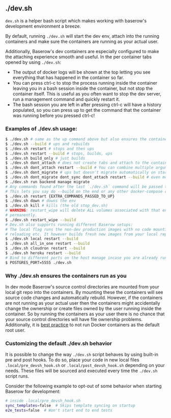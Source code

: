 ## ./dev.sh

`dev.sh` is a helper bash script which makes working with baserow's development
environment a breeze.

By default, running `./dev.sh` will start the dev env, attach into the running
containers and make sure the containers are running as your actual user.

Additionally, Baserow's dev containers are especially configured to make the attaching
experience smooth and useful. In the per container tabs opened by using `./dev.sh`:

* The output of docker logs will be shown at the top letting you see everything that has
  happened in the container so far.
* You can press ctrl-c to stop the process running inside the container leaving you in a
  bash session inside the container, but not stop the container itself. This is useful
  as you often want to stop the dev server, run a management command and quickly restart
  it.
* The bash session you are left in after pressing ctrl-c will have a history populated,
  so you can press up to get the command that the container was running before you
  pressed ctrl-c!

### Examples of ./dev.sh usage:

```bash
$ ./dev.sh # same as the up command above but also ensures the containers run as the running user!
$ ./dev.sh --build # ups and rebuilds
$ ./dev.sh restart # stops and then ups
$ ./dev.sh restart --build # stops, builds, ups
$ ./dev.sh build_only # just builds
$ ./dev.sh dont_attach # does not create tabs and attach to the containers at the end
$ ./dev.sh dont_attach restart --build # You can combine multiple arguments like so
$ ./dev.sh dont_migrate # ups but doesn't migrate automatically on startup
$ ./dev.sh dont_migrate dont_sync dont_attach restart --build # even more flags!
$ ./dev.sh run backend manage migrate
# Any commands found after the last `./dev.sh` command will be passed to the `docker-compose up` call made by dev.sh
# This lets you say do --build on the end or any other docker-compose commands using dev.sh!
$ ./dev.sh restart {EXTRA_COMMANDS_PASSED_TO_UP}  
$ ./dev.sh down # downs the env
$ ./dev.sh kill # kills (the old stop_dev.sh)
# WARNING: restart_wipe will delete ALL volumes associated with that environment 
# permanently. 
$ ./dev.sh restart_wipe --build
# Dev.sh also supports running different Baserow setups:
# The local flag runs the non-dev production images with no code mounting + hot 
# reloading etc. It however builds fresh new images from your local repo.
$ ./dev.sh local restart --build
$ ./dev.sh all_in_one restart --build
$ ./dev.sh cloudron restart --build
$ ./dev.sh heroku restart --build
# Bind to different ports on the host manage incase you are already running them and they clash! (also works with just docker-compose up)
$ POSTGRES_PORT=5555 ./dev.sh
```

### Why ./dev.sh ensures the containers run as you

In dev mode Baserow's source control directories are mounted from your local git repo
into the containers. By mounting these the containers will see source code changes and
automatically rebuild. However, if the containers are not running as your actual user
then the containers might accidentally change the ownership or create files owned by the
user running inside the container. So by running the containers as your user there is no
chance that your source control directories will have file ownership problems.
Additionally, it
is [best practice](https://medium.com/@mccode/processes-in-containers-should-not-run-as-root-2feae3f0df3b)
to not run Docker containers as the default root user.

### Customizing the default ./dev.sh behavior

It is possible to change the way `./dev.sh` script behaves by using built-in pre and post hooks. To do so, place your code in new local files `.local/pre_devsh_hook.sh` or `.local/post_devsh_hook.sh` depending on your needs. These files will be sourced and executed every time the `./dev.sh` script runs.

Consider the following example to opt-out of some behavior when starting Baserow for development:

```bash
# inside .local/pre_devsh_hook.sh
sync_templates=false  # Skips template syncing on startup
e2e_tests=false  # Won't start end to end tests
```